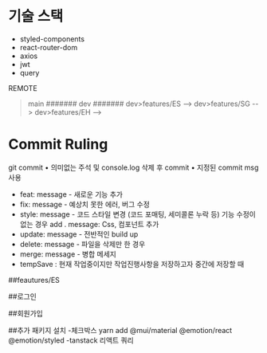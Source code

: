 # 기술 스택

- styled-components
- react-router-dom
- axios
- jwt
- query

REMOTE

> main
> #######
> dev
> #######
> dev>features/ES -->
> dev>features/SG -->
> dev>features/EH -->

# Commit Ruling

git commit
• 의미없는 주석 및 console.log 삭제 후 commit
• 지정된 commit msg 사용

- feat: message - 새로운 기능 추가
- fix: message - 예상치 못한 에러, 버그 수정
- style: message - 코드 스타일 변경 (코드 포매팅, 세미콜론 누락 등) 기능 수정이 없는 경우 add . message: Css, 컴포넌트 추가
- update: message - 전반적인 build up
- delete: message - 파일을 삭제만 한 경우
- merge: message - 병합 메세지
- tempSave : 현재 작업중이지만 작업진행사항을 저장하고자 중간에 저장할 때

##feautures/ES

##로그인

##회원가입

##추가 패키지 설치
-체크박스 
yarn add @mui/material @emotion/react @emotion/styled
-tanstack
리액트 쿼리
